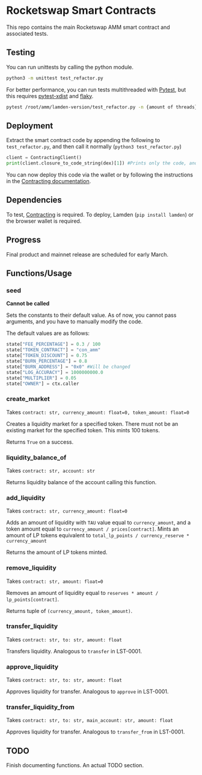 # Rocketswap Smart Contracts

This repo contains the main Rocketswap AMM smart contract and associated tests.

## Testing

You can run unittests by calling the python module.

```bash
python3 -m unittest test_refactor.py
```
For better performance, you can run tests multithreaded with [Pytest](https://pytest.org/), but this requires [pytest-xdist](https://github.com/pytest-dev/pytest-xdist) and [flaky](https://github.com/box/flaky).

```bash
pytest /root/amm/lamden-version/test_refactor.py -n {amount of threads} --force-flaky
```

## Deployment
Extract the smart contract code by appending the following to `test_refactor.py`, and then call it normally (`python3 test_refactor.py`)
```python
client = ContractingClient()
print(client.closure_to_code_string(dex)[1]) #Prints only the code, and not the name of the dex function
```
You can now deploy this code via the wallet or by following the instructions in the [Contracting documentation](https://contracting.lamden.io/submitting/).
##  Dependencies
To test, [Contracting](http://contracting.lamden.io/) is required. To deploy, Lamden (`pip install lamden`) or the browser wallet is required.

## Progress
Final product and mainnet release are scheduled for early March.
## Functions/Usage
### seed
**Cannot be called**

Sets the constants to their default value. As of now, you cannot pass arguments, and you have to manually modify the code.

The default values are as follows:
```python
state["FEE_PERCENTAGE"] = 0.3 / 100
state["TOKEN_CONTRACT"] = "con_amm"
state["TOKEN_DISCOUNT"] = 0.75
state["BURN_PERCENTAGE"] = 0.8
state["BURN_ADDRESS"] = "0x0" #Will be changed
state["LOG_ACCURACY"] = 1000000000.0
state["MULTIPLIER"] = 0.05
state["OWNER"] = ctx.caller 
```

### create_market
Takes `contract: str, currency_amount: float=0, token_amount: float=0` 

Creates a liquidity market for a specified token. There must not be an existing market for the specified token. This mints 100 tokens.

Returns `True` on a success.

### liquidity_balance_of
Takes `contract: str, account: str`

Returns liquidity balance of the account calling this function.

### add_liquidity
Takes `contract: str, currency_amount: float=0`

Adds an amount of liquidity with `TAU` value equal to `currency_amount`, and a token amount equal to `currency_amount / prices[contract]`. Mints an amount of LP tokens equivalent to `total_lp_points / currency_reserve * currency_amount` 

Returns the amount of LP tokens minted.

### remove_liquidity
Takes `contract: str, amount: float=0`

Removes an amount of liquidity equal to `reserves * amount / lp_points[contract]`.

Returns tuple of `(currency_amount, token_amount)`.

### transfer_liquidity
Takes `contract: str, to: str, amount: float`

Transfers liquidity. Analogous to `transfer` in LST-0001.

### approve_liquidity
Takes `contract: str, to: str, amount: float`

Approves liquidity for transfer. Analogous to `approve` in LST-0001.

### transfer_liquidity_from
Takes `contract: str, to: str, main_account: str, amount: float`

Approves liquidity for transfer. Analogous to `transfer_from` in LST-0001.

### 
## TODO
Finish documenting functions.
An actual TODO section.
